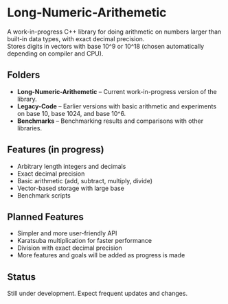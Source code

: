 # Long-Numeric-Arithemetic

A work-in-progress C++ library for doing arithmetic on numbers larger than built-in data types, with exact decimal precision.  
Stores digits in vectors with base 10^9 or 10^18 (chosen automatically depending on compiler and CPU).

## Folders

- **Long-Numeric-Arithemetic** – Current work-in-progress version of the library.
- **Legacy-Code** – Earlier versions with basic arithmetic and experiments on base 10, base 1024, and base 10^6.
- **Benchmarks** – Benchmarking results and comparisons with other libraries.

## Features (in progress)

- Arbitrary length integers and decimals
- Exact decimal precision
- Basic arithmetic (add, subtract, multiply, divide)
- Vector-based storage with large base
- Benchmark scripts

## Planned Features

- Simpler and more user-friendly API
- Karatsuba multiplication for faster performance
- Division with exact decimal precision
- More features and goals will be added as progress is made

## Status

Still under development. Expect frequent updates and changes.

